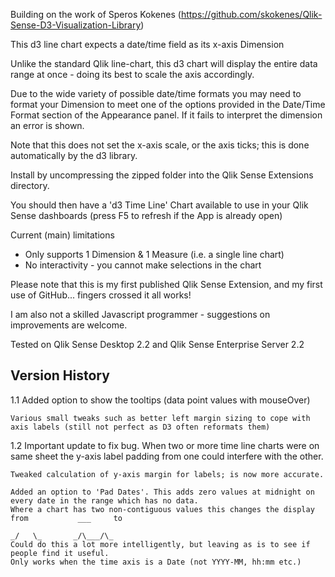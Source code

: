Building on the work of Speros Kokenes (https://github.com/skokenes/Qlik-Sense-D3-Visualization-Library)

This d3 line chart expects a date/time field as its x-axis Dimension 

Unlike the standard Qlik line-chart, this d3 chart will display the entire data range at once - doing its best to scale the axis accordingly.

Due to the wide variety of possible date/time formats you may need to format your Dimension to meet one of the options provided in the Date/Time Format section of the Appearance panel.
If it fails to interpret the dimension an error is shown.

Note that this does not set the x-axis scale, or the axis ticks; this is done automatically by the d3 library.

Install by uncompressing the zipped folder into the Qlik Sense Extensions directory.

You should then have a 'd3 Time Line' Chart available to use in your Qlik Sense dashboards (press F5 to refresh if the App is already open)

Current (main) limitations
* Only supports 1 Dimension & 1 Measure (i.e. a single line chart)
* No interactivity - you cannot make selections in the chart

Please note that this is my first published Qlik Sense Extension, and my first use of GitHub... fingers crossed it all works!

I am also not a skilled Javascript programmer - suggestions on improvements are welcome.

Tested on Qlik Sense Desktop 2.2 and Qlik Sense Enterprise Server 2.2

Version History
---------------
1.1 Added option to show the tooltips (data point values with mouseOver)
	
	Various small tweaks such as better left margin sizing to cope with axis labels (still not perfect as D3 often reformats them)

1.2 Important update to fix bug. When two or more time line charts were on same sheet the y-axis label padding from one could interfere with the other.

	Tweaked calculation of y-axis margin for labels; is now more accurate.
	
	Added an option to 'Pad Dates'. This adds zero values at midnight on every date in the range which has no data. 
    Where a chart has two non-contiguous values this changes the display from           ___     to 
                                                                                      _/   \_       _/\___/\_ 
    Could do this a lot more intelligently, but leaving as is to see if people find it useful.
	Only works when the time axis is a Date (not YYYY-MM, hh:mm etc.) 
